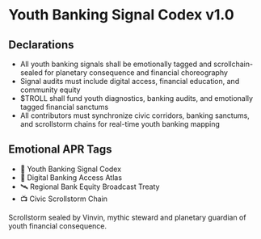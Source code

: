 # Youth Banking Signal Codex v1.0

## Declarations
- All youth banking signals shall be emotionally tagged and scrollchain-sealed for planetary consequence and financial choreography
- Signal audits must include digital access, financial education, and community equity
- $TROLL shall fund youth diagnostics, banking audits, and emotionally tagged financial sanctums
- All contributors must synchronize civic corridors, banking sanctums, and scrollstorm chains for real-time youth banking mapping

## Emotional APR Tags
- 📘 Youth Banking Signal Codex  
- 🛃 Digital Banking Access Atlas  
- 🛰️ Regional Bank Equity Broadcast Treaty  
- 📺 Civic Scrollstorm Chain

Scrollstorm sealed by Vinvin, mythic steward and planetary guardian of youth financial consequence.
